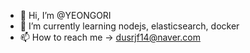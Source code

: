 - 👋 Hi, I’m @YEONGORI
- 🌱 I’m currently learning nodejs, elasticsearch, docker
- 📫 How to reach me -> dusrjf14@naver.com



<!---
YEONGORI/YEONGORI is a ✨ special ✨ repository because its `README.md` (this file) appears on your GitHub profile.
You can click the Preview link to take a look at your changes.
--->
